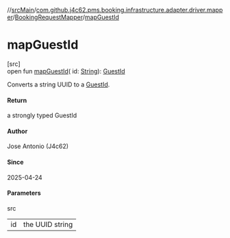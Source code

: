//[srcMain](../../../index.md)/[com.github.j4c62.pms.booking.infrastructure.adapter.driver.mapper](../index.md)/[BookingRequestMapper](index.md)/[mapGuestId](map-guest-id.md)

# mapGuestId

[src]\
open fun [mapGuestId](map-guest-id.md)(
id: [String](https://docs.oracle.com/javase/8/docs/api/java/lang/String.html)): [GuestId](../../com.github.j4c62.pms.booking.domain.aggregate.vo/-guest-id/index.md)

Converts a string UUID to a [GuestId](../../com.github.j4c62.pms.booking.domain.aggregate.vo/-guest-id/index.md).

#### Return

a strongly typed GuestId

#### Author

Jose Antonio (J4c62)

#### Since

2025-04-24

#### Parameters

src

|    |                 |
|----|-----------------|
| id | the UUID string |